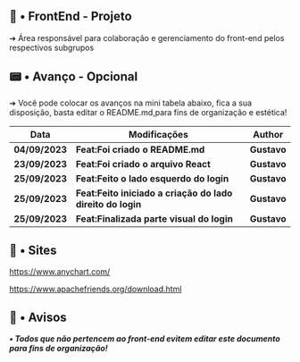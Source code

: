 ## 🧭 • FrontEnd - Projeto

➔ Área responsável para colaboração e gerenciamento do front-end pelos respectivos subgrupos


## 📟 • Avanço - Opcional

➔ Você pode colocar os avanços na mini tabela abaixo, fica a sua disposição, basta editar o README.md,para fins de organização e estética!

| **Data** | **Modificações** | **Author** |
| --- | --- | --- | 
| **04/09/2023** | **Feat:Foi criado o README.md** | **Gustavo** |
| **23/09/2023** | **Feat:Foi criado o arquivo React** | **Gustavo** |
| **25/09/2023** | **Feat:Feito o lado esquerdo do login** | **Gustavo** |
| **25/09/2023** | **Feat:Feito iniciado a criação do lado direito do login** | **Gustavo** |
| **25/09/2023** | **Feat:Finalizada parte visual do login** | **Gustavo** |
## 🎂 • Sites 

https://www.anychart.com/

https://www.apachefriends.org/download.html

## 🛑 • Avisos
***• Todos que não pertencem ao front-end evitem editar este documento para fins de organização!***
